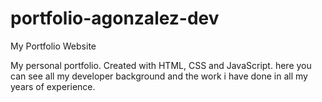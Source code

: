 # portfolio-agonzalez-dev
 My Portfolio Website

My personal portfolio. Created with HTML, CSS and JavaScript. here you can see all my developer background and the work i have done in all my years of experience. 


